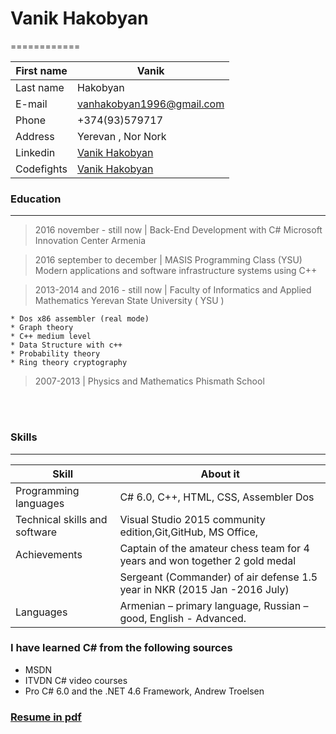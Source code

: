 # Vanik Hakobyan
============

First name         |Vanik
-------------------|--------------------------------------------------------
Last name          |          Hakobyan
E-mail             |          <a href="mailto:vanhakobyan1996@gmail.com">vanhakobyan1996@gmail.com</a>
Phone              |          +374(93)579717
Address            |          Yerevan , Nor Nork    
Linkedin           |          [Vanik Hakobyan](https://www.linkedin.com/in/vanikhakobyan) 
Codefights         |          [Vanik Hakobyan](https://codefights.com/profile/vanhakobyan)           

### Education
---------

>2016 november - still now   | Back-End Development with C# Microsoft Innovation Center Armenia<br>

>2016 september to december  | MASIS Programming Class (YSU)
>Modern applications and software infrastructure systems using C++
     
>2013-2014 and 2016 - still now | Faculty of Informatics and Applied Mathematics Yerevan State University ( YSU )

    * Dos x86 assembler (real mode)
    * Graph theory
    * C++ medium level
    * Data Structure with c++
    * Probability theory
    * Ring theory cryptography

>2007-2013 | Physics and Mathematics Phismath School

<br><br>


### Skills
------------------
 Skill                        |About it
------------------------------|------------------------------------------
Programming languages         |    C# 6.0, C++, HTML, CSS, Assembler Dos <br>
Technical skills and software |    Visual Studio 2015 community edition,Git,GitHub, MS Office, <br>
Achievements                  |    Captain of the amateur chess team for 4 years and won together 2 gold medal<br>
                              |    Sergeant (Commander) of air defense 1.5 year in NKR (2015 Jan -2016 July)
Languages                     |    Armenian – primary language, Russian – good, English - Advanced.  <br>      

### I have learned C# from the following sources

* MSDN
* ITVDN C# video courses 
* Pro C# 6.0 and the .NET 4.6 Framework, Andrew Troelsen

### <a href="https://github.com/VanHakobyan/Resume/blob/master/VanikHakobyanResume%202017.pdf">Resume in pdf</a>
